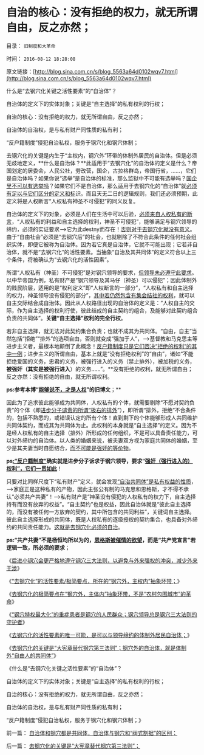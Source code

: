 # 自治的核心：没有拒绝的权力，就无所谓自由，反之亦然；

目录： `旧制度和大革命` 

时间： `2016-08-12 18:28:08` 

原文链接：[http://blog.sina.com.cn/s/blog_5563a64d0102wqv7.html](http://blog.sina.com.cn/s/blog_5563a64d0102wqv7.html)

什么是“去钢穴化关键之活性要素”的“自治体”？

自治体的定义下的实体对象；关键是“自主选择”的私有权利的行权；

自治的核心：没有拒绝的权力，就无所谓自由，反之亦然；

自治体的自治权，是与私有财产同性质的私有利；

“反户籍制度”侵犯自治私权，服务于钢穴化和钢穴体制；

去钢穴化的关键是内生于“主权内，钢穴外”环带的体制外居民的自治体。但是必须无歧地定义，**什么是自治体？**此适用于“去钢穴化”的自治体的定义是什么？帝国划定的居委会，人民公社，劳改营，国企，古拉格群岛，帝国行省，……，它们是自治体吗？如果你说“选举”是自治体的标准，那么监狱中不可能有选举吗？[国企里不可以有选举吗](../../../2012/6/6/汪洋同志的“工会选举”不是“社区自治”.md)？如果它们不是自治体，那么适用于去钢穴化的“自治体”就[必须有足以与它们区分的定义和标](../../../2014/4/19/民粹与新自由主义及民主的关联和区别.md)识。而且天无二日的逻辑规则，我们还必须预期，此定义将是人权断言“人权私有神圣不可侵犯”的同义反复。

自治体的定义下的对象，必须是人们在生活中可以后验，[必须来自人权私有的断言](../../../2009/2/6/人权经济学.md)，“人权私有的利益和自主选择的权利，神圣不可侵犯”，能够满足与钢穴领导的缔约，必须的实证要求——>它为此destny而存在！[否则对于去钢穴化就没有意义](../../../2016/8/3/市场经济去特权化，归根到底是“去钢穴化”；.md)。由于“自由社会”必须是“去钢穴后”的社会，也就剔除了不符合此条件的任何社会组织实体，即便它被称为自治体。因为若它真是自治体，它就不可能出现；它若非自治体，就不是“去钢穴化”的活性要素。当抽象“自治及其共同体”的定义符合以上三个条件，将被确认为“去钢穴化的活性因素”。

所谓“人权私有（神圣）不可侵犯”是对钢穴领导的要求，[但领导未必遵守此要求](../../../2015/5/22/法律是神圣的，但不是“神圣不可侵犯的”.md)。以中华帝国为例，私有财产是“钢穴领导及其马仔（神圣）可以侵犯”；因此体制外的贱民阶层，适用的是“权利定义”即“人权断言的一部分”，“人权私有和自主选择的权力，神圣领导没有侵犯的部分”，[其中若仍然包含有集会结社的权利](../../../2009/9/11/让社会各界都有利益代言人平等博羿.md)，就可以自主交际结合成自治体。因此从人权路径出现的自治体的定义是：“人权自主的交际，作为自主选择的权利行使，彼此结成的自主契约的组合，及能够对此契约组合负责的共同体”。**关键“自主选择”权利的完全行权**。

若非自主选择，就无法对此契约集合负责；也就不成其为共同体。“自由，自主”当然包括“拒绝”“排外”的选项自由，否则就变成“强加于人”，——>基督教和马克思主等进步主义者，最根本地颠倒了此概念！[反户籍制度只是它们否决“拒绝的权利”的其中一例](../../../2016/7/24/《钢穴》是中国现实模型，解读“反户籍制度”.md)；进步主义的所谓自由，基本上就是“没有拒绝权利”的“自由”，诸如“不能拒绝爱国的义务，忠君的义务，被强行进入的义务（禁止排外），被加税的义务，**被强奸（其实是被强行进入**）的义务……”。**没有拒绝的权利，就无所谓自由；反之亦然：没有拒绝的自由，就无所谓权利。

**ps:参考本博“**[**能够说不，才是人权**](../../../2009/10/17/人权是经济学概念.md)**”的旧博文**；**

因此为了追求彼此能够成为共同体，人权私有的个体，就需要剔除“不愿对契约负责”的个体（即[进步分子谴责的所谓“极右的排外](../../../2014/4/20/秩序的社会学定义，民主的要素和关键.md)”），即所谓“排外，拒绝”不合条件的，包括不熟悉的，或错误认定的所有个体！直到剩下的个体能够形成人共同维护共同体契约，而成其为共同体为止。此权利的本身就是“自主选择”的定义。因为不是经人权私有的自主选择（排外）所形成的任何组织，不是可以具备责任能力，可以对外缔约的自治体。以人类的婚姻来说，被夫妻双方视为家庭共同体的婚姻，至少是其夫妻当时自愿结合，[而不可能是强奸的等价物](../../../2012/12/10/男女两性合作的基本型，现货，期货，保险和强奸；.md)。

**ps[:“反户籍制度”](../../../2012/3/23/“反户籍制度”扼杀民主于自治萌芽.md)确实就是进步分子诉求于钢穴领导，要求“[强奸（强行进入的）权利”，它们一贯如此](../../../2013/9/10/谎言千遍！试图创设强奸权利的李天一集团.md)**！

只要对比同样尺度下“私有财产”定义，就会发现[“自治共同体”是私有权益的性质](../../../2009/9/6/户籍制度杂锦批之“我的财产是你的”潜台词.md)，——>家庭正是这种私有的产物，因此主张公有制的马克思和恩格斯，才不得不承认“必须共产共妻”！——>私有财产是“神圣没有侵犯的人权私有的权力下，自主选择持有而没有放弃的权益”。“自主契约”也是权益，因此自治体就是“彼此自主选择的，而没有被任何一方放弃的契约，其中所包含的共同利益”，关键词自主选择。彼此自主选择形成的共同体，既是人权私有的逐级授权的契约集合，也具备对外缔约的共同责任能力。[这就是去钢穴化必须的自治](../../../2014/4/2/在公有制传统的主场，绝不可以闹革命.md)。

**ps:“共产共妻”不是杨恒均所以为的，[恩格斯被催情的欲望](../../../2009/5/9/人性本私！马列信仰和唯心主义的关系.md)，而是“共产党宣言”若逻辑一致，所必须的要求**；

《[后进小钢穴会更严格地遵守钢穴三大法则，以避免与外来强权的冲突，减少外来干涉](../../../2016/8/11/外来干涉只会强化后进社会的钢穴；依附强权的小钢穴更顽固；.md)》

《[“去钢穴化”的活性要素/极简要点，所在的“钢穴外，主权内”抽象环带；](../../../2016/8/11/钢穴不是资本主义，市场经济也不是钢穴，列宁同志自作聪明；.md)》

《[去钢穴化的极简要点在“钢穴外，主体内”抽象环带，不是“农村包围城市”的革命](../../../2016/8/11/“农村包围城市”是“钢穴一族，宁有种乎”的大革命；.md)》

《[“钢穴特权最大化”的重症患者是钢穴的人民群众；钢穴领导总是钢穴三大法则的守护者](../../../2016/8/11/钢穴人民群众是“特权最大化”政策本能的根本动力；.md)》

《[去钢穴化的活性要素的唯一可能，是可以与领导缔约的体制外居民自治体；](../../../2016/8/12/去钢穴化的活性要素是体制外自治体，对钢穴第三法则的替代.md)》

《[去钢穴化的关键是“大宪章替代钢穴第三法则”；钢穴外的自治体，就是体制外“自由人的共同体”](../../../2016/8/12/去钢穴化的关键是“大宪章替代钢穴第三法则”；.md)》

《什么是“去钢穴化关键之活性要素”的“自治体”？

自治体的定义下的实体对象；关键是“自主选择”的私有权利的行权；

自治的核心：没有拒绝的权力，就无所谓自由，反之亦然；

自治体的自治权，是与私有财产同性质的私有利；

“反户籍制度”侵犯自治私权，服务于钢穴化和钢穴体制；》

前一篇： [自治体和钢穴都是共同体，自治体与钢穴和“阀式割据”的区别；](../../../2016/8/12/自治体和钢穴都是共同体，自治体与钢穴和“阀式割据”的区别；.md)

后一篇： [去钢穴化的关键是“大宪章替代钢穴第三法则”；](../../../2016/8/12/去钢穴化的关键是“大宪章替代钢穴第三法则”；.md)

